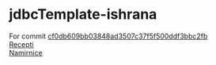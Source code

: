 # jdbcTemplate-ishrana
For commit [cf0db609bb03848ad3507c37f5f500ddf3bbc2fb   ](https://github.com/uranka/jdbcTemplate-ishrana/commit/cf0db609bb03848ad3507c37f5f500ddf3bbc2fb)   
[Recepti](https://youtu.be/yrEksJ-taaw )   
[Namirnice](https://youtu.be/iPsTEwCYDjM)
